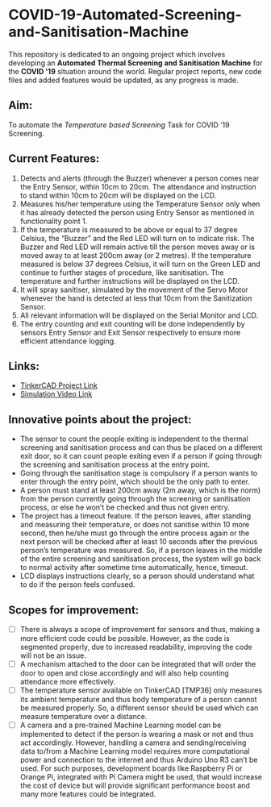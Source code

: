 # COVID-19-Automated-Screening-and-Sanitisation-Machine

This repository is dedicated to an ongoing project which involves developing an **Automated Thermal Screening and Sanitisation Machine** for the **COVID '19** situation around the world.
Regular project reports, new code files and added features would be updated, as any progress is made.

## Aim: 
To automate the *Temperature based Screening* Task for COVID ‘19 Screening.

## Current Features:
1.	Detects and alerts (through the Buzzer) whenever a person comes near the Entry Sensor, within 10cm to 20cm.
The attendance and instruction to stand within 10cm to 20cm will be displayed on the LCD.
2.	Measures his/her temperature using the Temperature Sensor only when it has already detected the person using Entry Sensor as mentioned in functionality point 1.
3.	If the temperature is measured to be above or equal to 37 degree Celsius, the “Buzzer” and the Red LED will turn on to indicate risk. The Buzzer and Red LED will remain active till the person moves away or is moved away to at least 200cm away (or 2 metres).
If the temperature measured is below 37 degrees Celsius, it will turn on the Green LED and continue to further stages of procedure, like sanitisation.
The temperature and further instructions will be displayed on the LCD.
4.	It will spray sanitiser, simulated by the movement of the Servo Motor whenever the hand is detected at less that 10cm from the Sanitization Sensor.
5.	All relevant information will be displayed on the Serial Monitor and LCD.
6.	The entry counting and exit counting will be done independently by sensors Entry Sensor and Exit Sensor respectively to ensure more efficient attendance logging.

## Links:
- [TinkerCAD Project Link](https://www.tinkercad.com/things/fSV1rkQ0w65)
- [Simulation Video Link](https://drive.google.com/file/d/1ZoDRI-b_58xn7UNqeSQ-Vc3ylz5riV_m/view?usp=sharing)

## Innovative points about the project:
-	The sensor to count the people exiting is independent to the thermal screening and sanitisation process and can thus be placed on a different exit door, so it can count people exiting even if a person if going through the screening and sanitisation process at the entry point.
-	Going through the sanitisation stage is compulsory if a person wants to enter through the entry point, which should be the only path to enter.
-	A person must stand at least 200cm away (2m away, which is the norm) from the person currently going through the screening or sanitisation process, or else he won’t be checked and thus not given entry.
-	The project has a timeout feature. If the person leaves, after standing and measuring their temperature, or does not sanitise within 10 more second, then he/she must go through the entire process again or the next person will be checked after at least 10 seconds after the previous person’s temperature was measured. So, if a person leaves in the middle of the entire screening and sanitisation process, the system will go back to normal activity after sometime time automatically, hence, timeout.
-	LCD displays instructions clearly, so a person should understand what to do if the person feels confused.

## Scopes for improvement:
- [ ]	There is always a scope of improvement for sensors and thus, making a more efficient code could be possible. However, as the code is segmented properly, due to increased readability, improving the code will not be an issue.
- [ ]	A mechanism attached to the door can be integrated that will order the door to open and close accordingly and will also help counting attendance more effectively.
-	[ ] The temperature sensor available on TinkerCAD [TMP36] only measures its ambient temperature and thus body temperature of a person cannot be measured properly. So, a different sensor should be used which can measure temperature over a distance.
-	[ ] A camera and a pre-trained Machine Learning model can be implemented to detect if the person is wearing a mask or not and thus act accordingly. However, handling a camera and sending/receiving data to/from a Machine Learning model requires more computational power and connection to the internet and thus Arduino Uno R3 can’t be used. For such purposes, development boards like Raspberry Pi or Orange Pi, integrated with Pi Camera might be used, that would increase the cost of device but will provide significant performance boost and many more features could be integrated.
